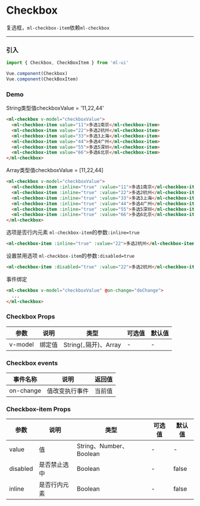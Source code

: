 # Checkbox

复选框，`ml-checkbox-item`依赖`ml-checkbox`
<hr>

### 引入

```js
import { Checkbox, CheckBoxItem } from 'ml-ui'

Vue.component(Checkbox)
Vue.component(CheckBoxItem)
```

### Demo

String类型值checkboxValue = '11,22,44'
```html
<ml-checkbox v-model="checkboxValue">
  <ml-checkbox-item value="11">多选1南京</ml-checkbox-item>
  <ml-checkbox-item value="22">多选2杭州</ml-checkbox-item>
  <ml-checkbox-item value="33">多选3上海</ml-checkbox-item>
  <ml-checkbox-item value="44">多选4广州</ml-checkbox-item>
  <ml-checkbox-item value="55">多选5深圳</ml-checkbox-item>
  <ml-checkbox-item value="66">多选6北京</ml-checkbox-item>
</ml-checkbox>
```
Array类型值checkboxValue = [11,22,44]
```html
<ml-checkbox v-model="checkboxValue">
  <ml-checkbox-item :inline="true" :value="11">多选1南京</ml-checkbox-item>
  <ml-checkbox-item :inline="true" :value="22">多选2杭州</ml-checkbox-item>
  <ml-checkbox-item :inline="true" :value="33">多选3上海</ml-checkbox-item>
  <ml-checkbox-item :inline="true" :value="44">多选4广州</ml-checkbox-item>
  <ml-checkbox-item :inline="true" :value="55">多选5深圳</ml-checkbox-item>
  <ml-checkbox-item :inline="true" :value="66">多选6北京</ml-checkbox-item>
</ml-checkbox>
```
选项是否行内元素 `ml-checkbox-item`的参数`:inline=true`
```html
<ml-checkbox-item :inline="true" :value="22">多选2杭州</ml-checkbox-item>
```
设置禁用选项 `ml-checkbox-item`的参数`:disabled=true`
```html
<ml-checkbox-item :disabled="true" :value="22">多选2杭州</ml-checkbox-item>
```
事件绑定
```html
<ml-checkbox v-model="checkboxValue" @on-change="doChange">
  ...    
</ml-checkbox>
```

### Checkbox Props
| 参数          | 说明            | 类型            | 可选值                 | 默认值   |
|-------------  |---------------- |---------------- |---------------------- |-------- |
| v-model         | 绑定值	  | String(`,`隔开)、Array  | - | - |

### Checkbox events
| 事件名称          | 说明            | 返回值 |
|-------------  |---------------- | ---- |
|on-change	  | 值改变执行事件	 | 当前值 |

### Checkbox-item Props
| 参数          | 说明            | 类型            | 可选值                 | 默认值   |
|-------------  |---------------- |---------------- |---------------------- |-------- |
| value         | 值	  | String、Number、Boolean | - | - |
| disabled         | 是否禁止选中	  | Boolean  |  -  | false |
| inline         | 是否行内元素	  | Boolean  |  - | false |
